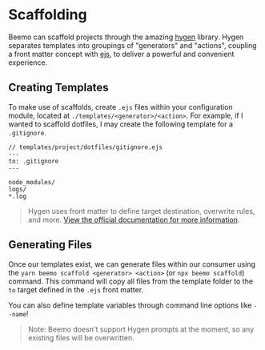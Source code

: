 # Scaffolding

Beemo can scaffold projects through the amazing [hygen](https://github.com/jondot/hygen) library.
Hygen separates templates into groupings of "generators" and "actions", coupling a front matter
concept with [ejs](http://ejs.co/), to deliver a powerful and convenient experience.

## Creating Templates

To make use of scaffolds, create `.ejs` files within your configuration module, located at
`./templates/<generator>/<action>`. For example, if I wanted to scaffold dotfiles, I may create the
following template for a `.gitignore`.

```
// templates/project/dotfiles/gitignore.ejs
---
to: .gitignore
---

node_modules/
logs/
*.log
```

> Hygen uses front matter to define target destination, overwrite rules, and more.
> [View the official documentation for more information](http://www.hygen.io/templates).

## Generating Files

Once our templates exist, we can generate files within our consumer using the
`yarn beemo scaffold <generator> <action>` (or `npx beemo scaffold`) command. This command will copy
all files from the template folder to the `to` target defined in the `.ejs` front matter.

You can also define template variables through command line options like `--name`!

> Note: Beemo doesn't support Hygen prompts at the moment, so any existing files will be
> overwritten.
